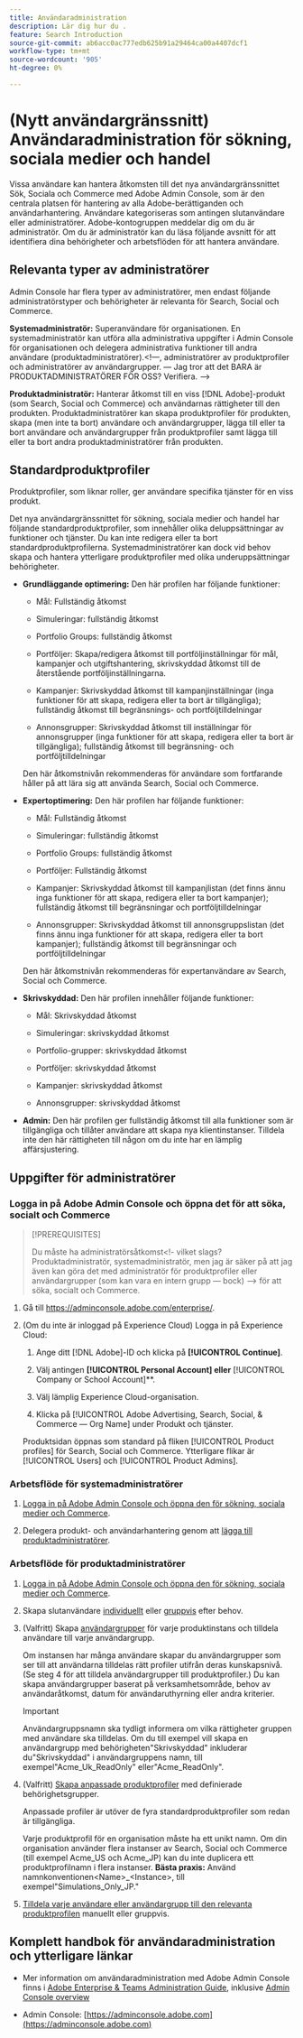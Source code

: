 ```yaml
---
title: Användaradministration
description: Lär dig hur du .
feature: Search Introduction
source-git-commit: ab6acc0ac777edb625b91a29464ca00a4407dcf1
workflow-type: tm+mt
source-wordcount: '905'
ht-degree: 0%

---
```


# (Nytt användargränssnitt) Användaradministration för sökning, sociala medier och handel

Vissa användare kan hantera åtkomsten till det nya användargränssnittet Sök, Sociala och Commerce med Adobe Admin Console, som är den centrala platsen för hantering av alla Adobe-berättiganden och användarhantering. Användare kategoriseras som antingen slutanvändare eller administratörer. Adobe-kontogruppen meddelar dig om du är administratör. Om du är administratör kan du läsa följande avsnitt för att identifiera dina behörigheter och arbetsflöden för att hantera användare.<!-- How can you see what your user role is, or will your Adobe Account Team tell you? -->

## Relevanta typer av administratörer

Admin Console har flera typer av administratörer, men endast följande administratörstyper och behörigheter är relevanta för Search, Social och Commerce.

**Systemadministratör:** Superanvändare för organisationen. En systemadministratör kan utföra alla administrativa uppgifter i Admin Console för organisationen och delegera administrativa funktioner till andra användare (produktadministratörer).&lt;!—, administratörer av produktprofiler och administratörer av användargrupper.  — Jag tror att det BARA är PRODUKTADMINISTRATÖRER FÖR OSS?  Verifiera. —>

**Produktadministratör:** Hanterar åtkomst till en viss [!DNL Adobe]-produkt (som Search, Social och Commerce) och användarnas rättigheter till den produkten. Produktadministratörer kan skapa produktprofiler för produkten, skapa (men inte ta bort) användare och användargrupper, lägga till eller ta bort användare och användargrupper från produktprofiler samt lägga till eller ta bort andra produktadministratörer från produkten.

<!--
**Product profile admin:** Manages assigned product profiles for individual products. A product profile admin can add (but not remove) users and user groups to the organization; add or remove users and user groups from product profiles; and assign or revoke permissions from product profiles. [I don't think this is applicable: and manage the product roles for product profiles.]

**User group admin:** Manages assigned user groups and their access rights. A user group admin can add or remove users from groups and add or remove user group admins from groups.
-->

## Standardproduktprofiler

Produktprofiler, som liknar roller, ger användare specifika tjänster för en viss produkt.

Det nya användargränssnittet för sökning, sociala medier och handel har följande standardproduktprofiler, som innehåller olika deluppsättningar av funktioner och tjänster. Du kan inte redigera eller ta bort standardproduktprofilerna. Systemadministratörer kan dock vid behov skapa och hantera ytterligare produktprofiler med olika underuppsättningar behörigheter.

* **Grundläggande optimering:** Den här profilen har följande funktioner:

   * Mål: Fullständig åtkomst

   * Simuleringar: fullständig åtkomst

   * Portfolio Groups: fullständig åtkomst

   * Portföljer: Skapa/redigera åtkomst till portföljinställningar för mål, kampanjer och utgiftshantering, skrivskyddad åtkomst till de återstående portföljinställningarna.

   * Kampanjer: Skrivskyddad åtkomst till kampanjinställningar (inga funktioner för att skapa, redigera eller ta bort är tillgängliga); fullständig åtkomst till begränsnings- och portföljtilldelningar<!-- Is that the correct wording? -->

   * Annonsgrupper: Skrivskyddad åtkomst till inställningar för annonsgrupper (inga funktioner för att skapa, redigera eller ta bort är tillgängliga); fullständig åtkomst till begränsning- och portföljtilldelningar<!-- Is that the correct wording? -->

  Den här åtkomstnivån rekommenderas för användare som fortfarande håller på att lära sig att använda Search, Social och Commerce.

* **Expertoptimering:** Den här profilen har följande funktioner:

   * Mål: Fullständig åtkomst

   * Simuleringar: fullständig åtkomst

   * Portfolio Groups: fullständig åtkomst

   * Portföljer: Fullständig åtkomst

   * Kampanjer: Skrivskyddad åtkomst till kampanjlistan (det finns ännu inga funktioner för att skapa, redigera eller ta bort kampanjer); fullständig åtkomst till begränsningar och portföljtilldelningar<!-- Is that the correct wording? -->

   * Annonsgrupper: Skrivskyddad åtkomst till annonsgruppslistan (det finns ännu inga funktioner för att skapa, redigera eller ta bort kampanjer); fullständig åtkomst till begränsningar och portföljtilldelningar<!-- Is that the correct wording? -->

  Den här åtkomstnivån rekommenderas för expertanvändare av Search, Social och Commerce.

* **Skrivskyddad:** Den här profilen innehåller följande funktioner:

   * Mål: Skrivskyddad åtkomst

   * Simuleringar: skrivskyddad åtkomst

   * Portfolio-grupper: skrivskyddad åtkomst

   * Portföljer: skrivskyddad åtkomst

   * Kampanjer: skrivskyddad åtkomst

   * Annonsgrupper: skrivskyddad åtkomst

* **Admin:** Den här profilen ger fullständig åtkomst till alla funktioner som är tillgängliga och tillåter användare att skapa nya klientinstanser. Tilldela inte den här rättigheten till någon om du inte har en lämplig affärsjustering.

<!-- Do I need to include this? If so, adjust wording as needed

## Product-specific instances

 -->

## Uppgifter för administratörer

### Logga in på Adobe Admin Console och öppna det för att söka, socialt och Commerce

>[!PREREQUISITES]
>
>Du måste ha administratörsåtkomst&lt;!- vilket slags? Produktadministratör, systemadministratör, men jag är säker på att jag även kan göra det med administratör för produktprofiler eller användargrupper (som kan vara en intern grupp — bock) —> för att söka, socialt och Commerce.

1. Gå till https://adminconsole.adobe.com/enterprise/.

1. (Om du inte är inloggad på Experience Cloud) Logga in på Experience Cloud:

   1. Ange ditt [!DNL Adobe]-ID och klicka på **[!UICONTROL Continue]**.

   1. Välj antingen **[!UICONTROL Personal Account] eller &#x200B;** [!UICONTROL Company or School Account]**.<!-- Will it necessarily be "Company or School Account?" -->

   1. Välj lämplig Experience Cloud-organisation.

   1. Klicka på [!UICONTROL Adobe Advertising, Search, Social, & Commerce — Org Name] under Produkt och tjänster.

   Produktsidan öppnas som standard på fliken [!UICONTROL Product profiles] för Search, Social och Commerce. Ytterligare flikar är [!UICONTROL Users] och [!UICONTROL Product Admins].

### Arbetsflöde för systemadministratörer

1. [Logga in på Adobe Admin Console och öppna den för sökning, sociala medier och Commerce](#open-admin-console).

1. Delegera produkt- och användarhantering genom att [lägga till produktadministratörer](https://helpx.adobe.com/enterprise/using/admin-roles.html#enterprise).

<!-- what else? -->

### Arbetsflöde för produktadministratörer

1. [Logga in på Adobe Admin Console och öppna den för sökning, sociala medier och Commerce](#open-admin-console).

1. Skapa slutanvändare [individuellt](https://helpx.adobe.com/enterprise/using/manage-users-individually.html) eller [ gruppvis](https://helpx.adobe.com/enterprise/using/bulk-upload-users.html) efter behov.

1. (Valfritt) Skapa [användargrupper](https://helpx.adobe.com/enterprise/using/user-groups.html) för varje produktinstans och tilldela användare till varje användargrupp.

   Om instansen har många användare skapar du användargrupper som ser till att användarna tilldelas rätt profiler utifrån deras kunskapsnivå. (Se steg 4 för att tilldela användargrupper till produktprofiler.) Du kan skapa användargrupper baserat på verksamhetsområde, behov av användaråtkomst, datum för användaruthyrning eller andra kriterier.

   >[!IMPORTANT]
   >
   >Användargruppsnamn ska tydligt informera om vilka rättigheter gruppen med användare ska tilldelas. Om du till exempel vill skapa en användargrupp med behörigheten&quot;Skrivskyddad&quot; inkluderar du&quot;Skrivskyddad&quot; i användargruppens namn, till exempel&quot;Acme_Uk_ReadOnly&quot; eller&quot;Acme_ReadOnly&quot;.

1. (Valfritt) [Skapa anpassade produktprofiler](https://helpx.adobe.com/enterprise/using/manage-product-profiles.html) med definierade behörighetsgrupper.

   Anpassade profiler är utöver de fyra standardproduktprofiler som redan är tillgängliga.

   Varje produktprofil för en organisation måste ha ett unikt namn. Om din organisation använder flera instanser av Search, Social och Commerce (till exempel Acme_US och Acme_JP) kan du inte duplicera ett produktprofilnamn i flera instanser. **Bästa praxis:** Använd namnkonventionen&lt;Name>_&lt;Instance>, till exempel&quot;Simulations_Only_JP.&quot;

1. [Tilldela varje användare eller användargrupp till den relevanta produktprofilen](https://helpx.adobe.com/enterprise/using/manage-product-profiles.html) manuellt eller gruppvis.

## Komplett handbok för användaradministration och ytterligare länkar

* Mer information om användaradministration med Adobe Admin Console finns i [Adobe Enterprise &amp; Teams Administration Guide](https://helpx.adobe.com/enterprise/admin-guide.html), inklusive [Admin Console overview](https://helpx.adobe.com/se/enterprise/using/admin-console.html)

* Admin Console: [https://adminconsole.adobe.com](https://adminconsole.adobe.com)
